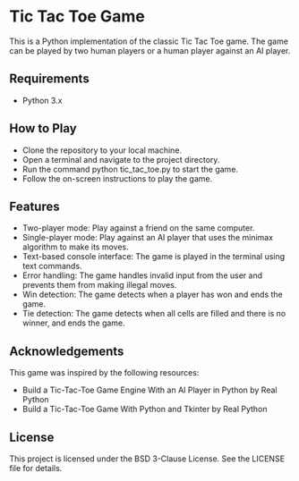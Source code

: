 # Tic Tac Toe Game

This is a Python implementation of the classic Tic Tac Toe game. The game can be played by two human players or a human player against an AI player.

## Requirements
- Python 3.x
  
## How to Play
- Clone the repository to your local machine.
- Open a terminal and navigate to the project directory.
- Run the command python tic_tac_toe.py to start the game.
- Follow the on-screen instructions to play the game.

## Features
- Two-player mode: Play against a friend on the same computer.
- Single-player mode: Play against an AI player that uses the minimax algorithm to make its moves.
- Text-based console interface: The game is played in the terminal using text commands.
- Error handling: The game handles invalid input from the user and prevents them from making illegal moves.
- Win detection: The game detects when a player has won and ends the game.
- Tie detection: The game detects when all cells are filled and there is no winner, and ends the game.

## Acknowledgements
This game was inspired by the following resources:
- Build a Tic-Tac-Toe Game Engine With an AI Player in Python by Real Python
- Build a Tic-Tac-Toe Game With Python and Tkinter by Real Python
## License

This project is licensed under the BSD 3-Clause License. See the LICENSE file for details.
